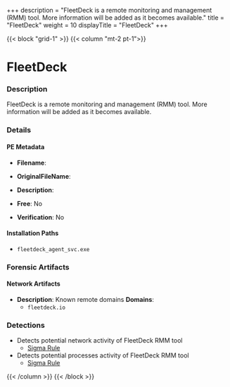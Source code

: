 +++
description = "FleetDeck is a remote monitoring and management (RMM) tool. More information will be added as it becomes available."
title = "FleetDeck"
weight = 10
displayTitle = "FleetDeck"
+++


{{< block "grid-1" >}}
{{< column "mt-2 pt-1">}}

# FleetDeck


### Description

FleetDeck is a remote monitoring and management (RMM) tool. More information will be added as it becomes available.




### Details


#### PE Metadata
- **Filename**: 
- **OriginalFileName**: 
- **Description**: 


- **Free**: No

- **Verification**: No




#### Installation Paths
- `fleetdeck_agent_svc.exe`

### Forensic Artifacts




#### Network Artifacts
- **Description**: Known remote domains  **Domains**:
    - `fleetdeck.io`


### Detections
- Detects potential network activity of FleetDeck RMM tool
  - [Sigma Rule](https://github.com/magicsword-io/LOLRMM/blob/main/detections/sigma/fleetdeck_network_sigma.yml)
- Detects potential processes activity of FleetDeck RMM tool
  - [Sigma Rule](https://github.com/magicsword-io/LOLRMM/blob/main/detections/sigma/fleetdeck_processes_sigma.yml)




{{< /column >}}
{{< /block >}}
